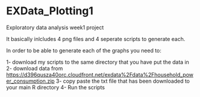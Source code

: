 # EXData_Plotting1
Exploratory data analysis week1 project

It basically inlcludes 4 png files and 4 seperate scripts to generate each.

In order to be able to generate each of the graphs you need to:


1- download my scripts to the same directory that you have put the data in
2- download data from https://d396qusza40orc.cloudfront.net/exdata%2Fdata%2Fhousehold_power_consumption.zip
3- copy paste the txt file that has been downloaded to your main R directory
4- Run the scripts
